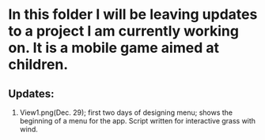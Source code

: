 
# In this folder I will be leaving updates to a project I am currently working on. It is a mobile game aimed at children.

## Updates:
1. View1.png(Dec. 29); first two days of designing menu; shows the beginning of a menu for the app. Script written for interactive grass with wind. 
